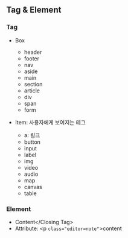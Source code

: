 ## Tag & Element

### Tag
  * Box
    * header
    * footer
    * nav
    * aside
    * main
    * section
    * article
    * div
    * span
    * form

  * Item: 사용자에게 보여지는 테그
    * a: 링크
    * button
    * input
    * label
    * img
    * video
    * audio
    * map
    * canvas
    * table
    
### Element
  * <Opening Tag>Content</Closing Tag>
  * Attribute: <p `class="editor=note"`>content</p>